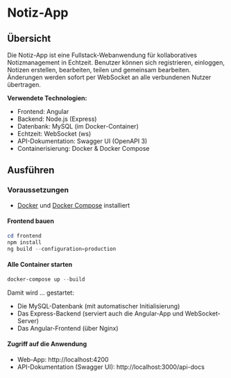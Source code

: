# Notiz-App

## Übersicht

Die Notiz-App ist eine Fullstack-Webanwendung für kollaboratives Notizmanagement in Echtzeit. Benutzer können sich registrieren, einloggen, Notizen erstellen, bearbeiten, teilen und gemeinsam bearbeiten. Änderungen werden sofort per WebSocket an alle verbundenen Nutzer übertragen.

**Verwendete Technologien:**
- Frontend: Angular
- Backend: Node.js (Express)
- Datenbank: MySQL (im Docker-Container)
- Echtzeit: WebSocket (ws)
- API-Dokumentation: Swagger UI (OpenAPI 3)
- Containerisierung: Docker & Docker Compose

## Ausführen

### Voraussetzungen
- [Docker](https://www.docker.com/) und [Docker Compose](https://docs.docker.com/compose/) installiert

#### Frontend bauen
```powershell
cd frontend
npm install
ng build --configuration=production
```

#### Alle Container starten
```powershell
docker-compose up --build
```

Damit wird ... gestartet:
- Die MySQL-Datenbank (mit automatischer Initialisierung)
- Das Express-Backend (serviert auch die Angular-App und WebSocket-Server)
- Das Angular-Frontend (über Nginx)

#### Zugriff auf die Anwendung
- Web-App: http://localhost:4200
- API-Dokumentation (Swagger UI): http://localhost:3000/api-docs

